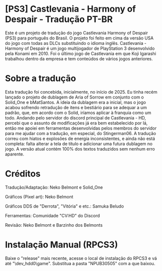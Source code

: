 # [PS3] Castlevania - Harmony of Despair - Tradução PT-BR
Este é um projeto de tradução do jogo Castlevania Harmony of Despair (PS3) para português do Brasil. O projeto foi feito em cima da versão USA do jogo com todas as DLCs substituindo o idioma inglês.
Castlevania - Harmony of Despair é um jogo multijogador de PlayStation 3 desenvolvido pela Konami em 2010. Foi o último jogo de Castlevania em que Koji Igarashi trabalhou dentro da empresa e tem conteúdos de vários jogos anteriores.

# Sobre a tradução
Esta tradução foi concebida, inicialmente, no início de 2025. Eu tinha recém lançado o projeto de dublagem de Aria of Sorrow em conjunto com o Solid_One e bMatSantos. A ideia da dublagem era a inicial, mas o jogo acabou sofrendo retradução de itens e bestiário para se adequar a um padrão, que, em acordo com o Solid, iríamos aplicar à franquia como um todo. Andando pelo servidor do discord principal de Castlevania - HD, percebi que o assunto de modificações já era bem estabelecido por lá, então me apoiei em ferramentas desenvolvidas pelos membros do servidor para me ajudar com a tradução, em especial, do Stingerman06. A tradução correu com hiatos e explosões de energia inconsistentes, e ainda não está completa: falta alterar a tela de título e adicionar uma futura dublagem no jogo. A versão atual contém 100% dos textos traduzidos sem nenhum erro aparente.

# Créditos
Tradução/Adaptação: Neko Belmont e Solid_One

Gráficos (Pixel art): Neko Belmont

Gráficos DDS de "Derrota", "Vitória" e etc.: Samuka Beludo

Ferramentas: Comunidade "CV:HD" do Discord

Revisão: Neko Belmont e Barzinho dos Belmonts

# Instalação Manual (RPCS3)
Baixe o "release" mais recente, acesse o local de instalação do RPCS3 e vá até "\dev_hdd0\game\". Substitua a pasta "NPUB30505" com a que baixou.
